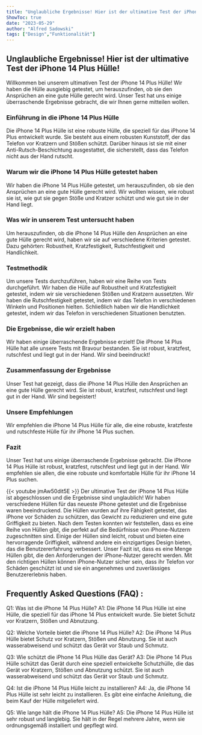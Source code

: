 ```yaml
---
title: "Unglaubliche Ergebnisse! Hier ist der ultimative Test der iPhone 14 Plus Hülle!"
ShowToc: true 
date: "2023-05-29"
author: "Alfred Sadowski" 
tags: ["Design","Funktionalität"]
---
```

## Unglaubliche Ergebnisse! Hier ist der ultimative Test der iPhone 14 Plus Hülle!

Willkommen bei unserem ultimativen Test der iPhone 14 Plus Hülle! Wir haben die Hülle ausgiebig getestet, um herauszufinden, ob sie den Ansprüchen an eine gute Hülle gerecht wird. Unser Test hat uns einige überraschende Ergebnisse gebracht, die wir Ihnen gerne mitteilen wollen.

### Einführung in die iPhone 14 Plus Hülle

Die iPhone 14 Plus Hülle ist eine robuste Hülle, die speziell für das iPhone 14 Plus entwickelt wurde. Sie besteht aus einem robusten Kunststoff, der das Telefon vor Kratzern und Stößen schützt. Darüber hinaus ist sie mit einer Anti-Rutsch-Beschichtung ausgestattet, die sicherstellt, dass das Telefon nicht aus der Hand rutscht.

### Warum wir die iPhone 14 Plus Hülle getestet haben

Wir haben die iPhone 14 Plus Hülle getestet, um herauszufinden, ob sie den Ansprüchen an eine gute Hülle gerecht wird. Wir wollten wissen, wie robust sie ist, wie gut sie gegen Stöße und Kratzer schützt und wie gut sie in der Hand liegt.

### Was wir in unserem Test untersucht haben

Um herauszufinden, ob die iPhone 14 Plus Hülle den Ansprüchen an eine gute Hülle gerecht wird, haben wir sie auf verschiedene Kriterien getestet. Dazu gehörten: Robustheit, Kratzfestigkeit, Rutschfestigkeit und Handlichkeit.

### Testmethodik

Um unsere Tests durchzuführen, haben wir eine Reihe von Tests durchgeführt. Wir haben die Hülle auf Robustheit und Kratzfestigkeit getestet, indem wir sie verschiedenen Stößen und Kratzern aussetzten. Wir haben die Rutschfestigkeit getestet, indem wir das Telefon in verschiedenen Winkeln und Positionen hielten. Schließlich haben wir die Handlichkeit getestet, indem wir das Telefon in verschiedenen Situationen benutzten.

### Die Ergebnisse, die wir erzielt haben

Wir haben einige überraschende Ergebnisse erzielt! Die iPhone 14 Plus Hülle hat alle unsere Tests mit Bravour bestanden. Sie ist robust, kratzfest, rutschfest und liegt gut in der Hand. Wir sind beeindruckt!

### Zusammenfassung der Ergebnisse

Unser Test hat gezeigt, dass die iPhone 14 Plus Hülle den Ansprüchen an eine gute Hülle gerecht wird. Sie ist robust, kratzfest, rutschfest und liegt gut in der Hand. Wir sind begeistert!

### Unsere Empfehlungen

Wir empfehlen die iPhone 14 Plus Hülle für alle, die eine robuste, kratzfeste und rutschfeste Hülle für ihr iPhone 14 Plus suchen.

### Fazit

Unser Test hat uns einige überraschende Ergebnisse gebracht. Die iPhone 14 Plus Hülle ist robust, kratzfest, rutschfest und liegt gut in der Hand. Wir empfehlen sie allen, die eine robuste und komfortable Hülle für ihr iPhone 14 Plus suchen.

{{< youtube jmAw50dit5E >}} 
Der ultimative Test der iPhone 14 Plus Hülle ist abgeschlossen und die Ergebnisse sind unglaublich! Wir haben verschiedene Hüllen für das neueste iPhone getestet und die Ergebnisse waren beeindruckend. Die Hüllen wurden auf ihre Fähigkeit getestet, das iPhone vor Schäden zu schützen, das Gewicht zu reduzieren und eine gute Griffigkeit zu bieten. Nach dem Testen konnten wir feststellen, dass es eine Reihe von Hüllen gibt, die perfekt auf die Bedürfnisse von iPhone-Nutzern zugeschnitten sind. Einige der Hüllen sind leicht, robust und bieten eine hervorragende Griffigkeit, während andere ein einzigartiges Design bieten, das die Benutzererfahrung verbessert. Unser Fazit ist, dass es eine Menge Hüllen gibt, die den Anforderungen der iPhone-Nutzer gerecht werden. Mit den richtigen Hüllen können iPhone-Nutzer sicher sein, dass ihr Telefon vor Schäden geschützt ist und sie ein angenehmes und zuverlässiges Benutzererlebnis haben.

## Frequently Asked Questions (FAQ) :
Q1: Was ist die iPhone 14 Plus Hülle?
A1: Die iPhone 14 Plus Hülle ist eine Hülle, die speziell für das iPhone 14 Plus entwickelt wurde. Sie bietet Schutz vor Kratzern, Stößen und Abnutzung.

Q2: Welche Vorteile bietet die iPhone 14 Plus Hülle?
A2: Die iPhone 14 Plus Hülle bietet Schutz vor Kratzern, Stößen und Abnutzung. Sie ist auch wasserabweisend und schützt das Gerät vor Staub und Schmutz.

Q3: Wie schützt die iPhone 14 Plus Hülle das Gerät?
A3: Die iPhone 14 Plus Hülle schützt das Gerät durch eine speziell entwickelte Schutzhülle, die das Gerät vor Kratzern, Stößen und Abnutzung schützt. Sie ist auch wasserabweisend und schützt das Gerät vor Staub und Schmutz.

Q4: Ist die iPhone 14 Plus Hülle leicht zu installieren?
A4: Ja, die iPhone 14 Plus Hülle ist sehr leicht zu installieren. Es gibt eine einfache Anleitung, die beim Kauf der Hülle mitgeliefert wird.

Q5: Wie lange hält die iPhone 14 Plus Hülle?
A5: Die iPhone 14 Plus Hülle ist sehr robust und langlebig. Sie hält in der Regel mehrere Jahre, wenn sie ordnungsgemäß installiert und gepflegt wird.


